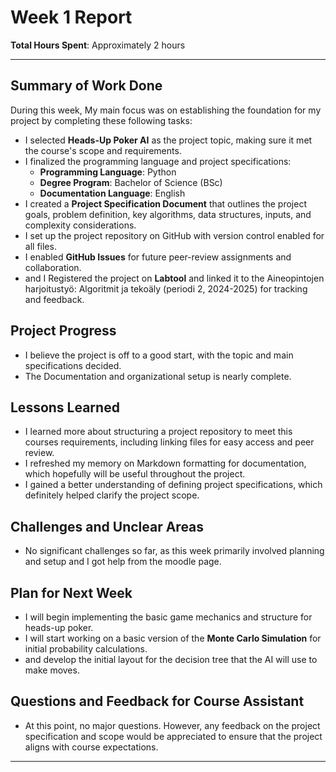 # Week 1 Report

**Total Hours Spent**: Approximately 2 hours

---

## Summary of Work Done

During this week, My main focus was on establishing the foundation for my project by completing these following tasks:
- I selected **Heads-Up Poker AI** as the project topic, making sure it met the course's scope and requirements.
- I finalized the programming language and project specifications:
  - **Programming Language**: Python
  - **Degree Program**: Bachelor of Science (BSc)
  - **Documentation Language**: English
- I created a **Project Specification Document** that outlines the project goals, problem definition, key algorithms, data structures, inputs, and complexity considerations.
- I set up the project repository on GitHub with version control enabled for all files.
- I enabled **GitHub Issues** for future peer-review assignments and collaboration.
- and I Registered the project on **Labtool** and linked it to the Aineopintojen harjoitustyö: Algoritmit ja tekoäly (periodi 2, 2024-2025) for tracking and feedback.

## Project Progress

- I believe the project is off to a good start, with the topic and main specifications decided.
- The Documentation and organizational setup is nearly complete.

## Lessons Learned

- I learned more about structuring a project repository to meet this courses requirements, including linking files for easy access and peer review.
- I refreshed my memory on Markdown formatting for documentation, which hopefully will be useful throughout the project.
- I gained a better understanding of defining project specifications, which definitely helped clarify the project scope.

## Challenges and Unclear Areas

- No significant challenges so far, as this week primarily involved planning and setup and I got help from the moodle page.

## Plan for Next Week

- I will begin implementing the basic game mechanics and structure for heads-up poker.
- I will start working on a basic version of the **Monte Carlo Simulation** for initial probability calculations.
- and develop the initial layout for the decision tree that the AI will use to make moves.

## Questions and Feedback for Course Assistant

- At this point, no major questions. However, any feedback on the project specification and scope would be appreciated to ensure that the project aligns with course expectations.

---

